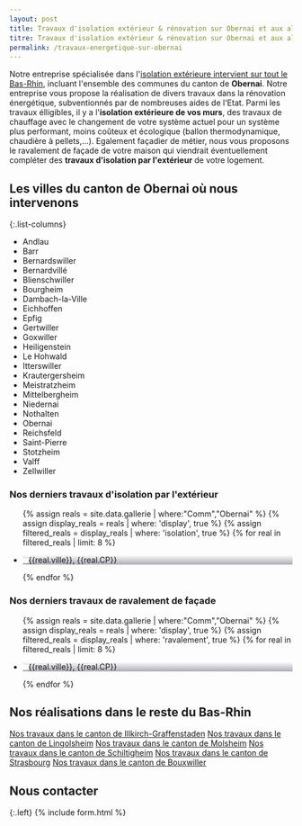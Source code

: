 ```yaml
---
layout: post
title: Travaux d'isolation extérieur & rénovation sur Obernai et aux alentours
titre: Travaux d'isolation extérieur & rénovation sur Obernai et aux alentours
permalink: /travaux-energetique-sur-obernai
---
```

Notre entreprise spécialisée dans l'[isolation extérieure intervient sur tout le Bas-Rhin](/isolation-extérieure/), incluant l'ensemble des communes du canton de <strong>Obernai</strong>. 
Notre entreprise vous propose la réalisation de divers travaux dans la rénovation énergétique, subventionnés par de nombreuses aides de l'Etat.
Parmi les travaux élligibles, il y a l'<strong>isolation extérieure de vos murs</strong>, des travaux de chauffage avec le changement de votre système actuel pour un système plus performant, moins coûteux et écologique (ballon thermodynamique, chaudière à pellets,...). Egalement façadier de métier, nous vous proposons le ravalement de façade de votre maison qui viendrait éventuellement compléter des <strong>travaux d'isolation par l'extérieur</strong> de votre logement.

## Les villes du canton de Obernai où nous intervenons

{:.list-columns}
- Andlau 
- Barr 
- Bernardswiller 
- Bernardvillé 
- Blienschwiller 
- Bourgheim 
- Dambach-la-Ville 
- Eichhoffen 
- Epfig 
- Gertwiller 
- Goxwiller 
- Heiligenstein 
- Le Hohwald 
- Itterswiller 
- Krautergersheim 
- Meistratzheim 
- Mittelbergheim 
- Niedernai 
- Nothalten 
- Obernai 
- Reichsfeld 
- Saint-Pierre 
- Stotzheim 
- Valff 
- Zellwiller  



### Nos derniers travaux d'isolation par l'extérieur
  <ul class="grid four">
  	{% assign reals = site.data.gallerie | where:"Comm","Obernai" %}
    {% assign display_reals = reals | where: 'display', true %}
    {% assign filtered_reals = display_reals | where: 'isolation', true %}
    {% for real in filtered_reals | limit: 8 %}
      <li class="item-grid realisation" onclick="closebox()" style="background-image: linear-gradient(0deg, rgba(2,0,36,0.3197872899159664) 0%, rgba(255,255,255,0) 100%),url(../assets/images/realisations/{{real.img}});" data-image="{{real.img}}" data-ville="{{real.ville}}" data-cp="{{real.CP}}">
        <img src="../assets/images/realisations/{{real.img}}" alt="travaux de rénovation de façade à {{real.ville}}" style="display: none;">
        <p><img src="../assets/images/icones/map-marker.png" width="10">{{real.ville}}, {{real.CP}}</p>
      </li>
    {% endfor %}
  </ul>

### Nos derniers travaux de ravalement de façade
  <ul class="grid four">
  	{% assign reals = site.data.gallerie | where:"Comm","Obernai" %}
    {% assign display_reals = reals | where: 'display', true %}
    {% assign filtered_reals = display_reals | where: 'ravalement', true %}
    {% for real in filtered_reals | limit: 8 %}
      <li class="item-grid realisation" onclick="closebox()" style="background-image: linear-gradient(0deg, rgba(2,0,36,0.3197872899159664) 0%, rgba(255,255,255,0) 100%),url(../assets/images/realisations/{{real.img}});" data-image="{{real.img}}" data-ville="{{real.ville}}" data-cp="{{real.CP}}">
        <img src="../assets/images/realisations/{{real.img}}" alt="travaux de rénovation de façade à {{real.ville}}" style="display: none;">
        <p><img src="../assets/images/icones/map-marker.png" width="10">{{real.ville}}, {{real.CP}}</p>
      </li>
    {% endfor %}
  </ul>

## Nos réalisations dans le reste du Bas-Rhin
[Nos travaux dans le canton de Illkirch-Graffenstaden](/travaux-energetique-sur-illkirch-graffenstaden)
[Nos travaux dans le canton de Lingolsheim](/travaux-energetique-sur-lingolsheim)
[Nos travaux dans le canton de Molsheim](/travaux-energetique-sur-molsheim)
[Nos travaux dans le canton de Schiltigheim](/travaux-energetique-sur-schiltigheim)
[Nos travaux dans le canton de Strasbourg](/travaux-energetique-sur-strasbourg)
[Nos travaux dans le canton de Bouxwiller](/travaux-energetique-sur-bouxwiller)
## Nous contacter
{:.left}
{% include form.html %}